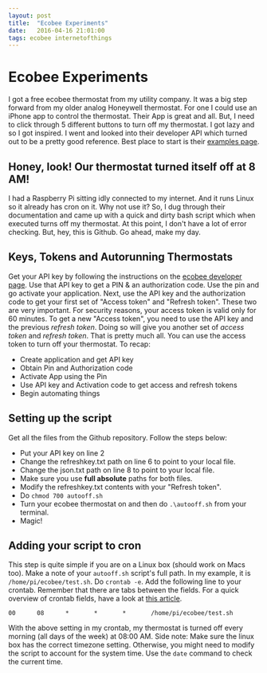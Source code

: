 ```yaml
---
layout: post
title:  "Ecobee Experiments"
date:   2016-04-16 21:01:00
tags: ecobee internetofthings
---
```


# Ecobee Experiments
I got a free ecobee thermostat from my utility company. It was a big step forward from my older analog Honeywell thermostat. For one I could use an iPhone app to control the thermostat. Their App is great and all. But, I need to click through 5 different buttons to turn off my thermostat. I got lazy and so I got inspired. I went and looked into their developer API which turned out to be a pretty good reference. Best place to start is their [examples page](https://www.ecobee.com/home/developer/api/examples/index.shtml).

## Honey, look! Our thermostat turned itself off at 8 AM!

I had a Raspberry Pi sitting idly connected to my internet. And it runs Linux so it already has cron on it. Why not use it? So, I dug through their documentation and came up with a quick and dirty bash script which when executed turns off my thermostat. At this point, I don't have a lot of error checking. But, hey, this is Github. Go ahead, make my day.

## Keys, Tokens and Autorunning Thermostats

Get your API key by following the instructions on the [ecobee developer page](https://www.ecobee.com/home/developer/api/examples/ex1.shtml). Use that API key to get a PIN & an authorization code. Use the pin and go activate your application. Next, use the API key and the authorization code to get your first set of "Access token" and "Refresh token". These two are very important. For security reasons, your access token is valid only for 60 minutes. To get a new "Access token", you need to use the API key and the previous *refresh token*. Doing so will give you another set of *access token* and *refresh token*. That is pretty much all. You can use the access token to turn off your thermostat. To recap:

- Create application and get API key
- Obtain Pin and Authorization code
- Activate App using the Pin
- Use API key and Activation code to get access and refresh tokens
- Begin automating things

## Setting up the script

Get all the files from the Github repository. Follow the steps below:
- Put your API key on line 2
- Change the refreshkey.txt path on line 6 to point to your local file.
- Change the json.txt path on line 8 to point to your local file.
- Make sure you use **full absolute** paths for both files.
- Modify the refreshkey.txt contents with your "Refresh token".
- Do `chmod 700 autooff.sh`
- Turn your ecobee thermostat on and then do `.\autooff.sh` from your terminal.
- Magic!

## Adding your script to cron

This step is quite simple if you are on a Linux box (should work on Macs too). Make a note of your `autooff.sh` script's full path. In my example, it is `/home/pi/ecobee/test.sh`. Do `crontab -e`. Add the following line to your crontab. Remember that there are tabs between the fields. For a quick overview of crontab fields, have a look at [this article](http://www.thegeekstuff.com/2009/06/15-practical-crontab-examples/).

``
00      08      *       *       *       /home/pi/ecobee/test.sh
``

With the above setting in my crontab, my thermostat is turned off every morning (all days of the week) at 08:00 AM. Side note: Make sure the linux box has the correct timezone setting. Otherwise, you might need to modify the script to account for the system time. Use the `date` command to check the current time.

